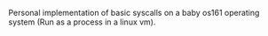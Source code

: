 Personal implementation of basic syscalls on a baby os161 operating system (Run as a process in a linux vm).
